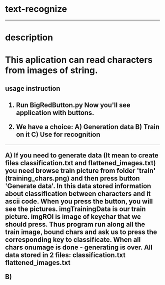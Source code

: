 # text-recognize

--------------------------
<h1>description<h1>
This aplication can read characters from images of string. 


<h2>usage instruction<h2>

1) Run BigRedButton.py
   Now you'll see application with buttons. 

2) We have a choice:
    A) Generation data
    B) Train on it
    C) Use for recognition
    
--------------------------
A) If you need to generate data (It mean to create files classification.txt and flattened_images.txt) you need browse train picture from folder 'train' (training_chars.png) and then press button 'Generate data'. In this data stored information about classification between characters and it ascii code. When you press the button, you will see the pictures. imgTrainingData is our train picture. imgROI is image of keychar that we should press. Thus program run along all the train image, bound chars and ask us to press the corresponding key to classificate. When all chars onumage is done - generating is over. All data stored in 2 files: 
    classification.txt
    flattened_images.txt
    
B) 
